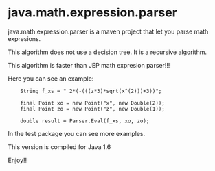 # java.math.expression.parser
java.math.expression.parser is a maven project that let you parse math expresions.

This algorithm does not use a decision tree. It is a recursive algorithm.

This algorithm is faster than JEP math expresion parser!!!

Here you can see an example:


        String f_xs = " 2*(-(((z*3)*sqrt(x^(2)))+3))";
        
        final Point xo = new Point("x", new Double(2));
        final Point zo = new Point("z", new Double(1));

        double result = Parser.Eval(f_xs, xo, zo);
        

In the test package you can see more examples.

This version is compiled for Java 1.6
        

Enjoy!!

